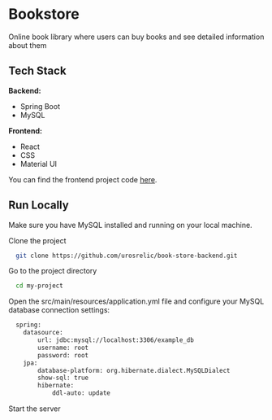 # Bookstore

Online book library where users can buy books and see detailed information about them

## Tech Stack

**Backend:**

- Spring Boot
- MySQL

**Frontend:**

- React
- CSS
- Material UI

You can find the frontend project code [here](https://github.com/urosrelic/book-store-frontend).


## Run Locally
Make sure you have MySQL installed and running on your local machine.

Clone the project

```bash
  git clone https://github.com/urosrelic/book-store-backend.git
```

Go to the project directory

```bash
  cd my-project
```

Open the src/main/resources/application.yml file and configure your MySQL database connection settings:

```bash
  spring:
    datasource:
        url: jdbc:mysql://localhost:3306/example_db
        username: root
        password: root
    jpa:
        database-platform: org.hibernate.dialect.MySQLDialect
        show-sql: true
        hibernate:
            ddl-auto: update
```

Start the server
